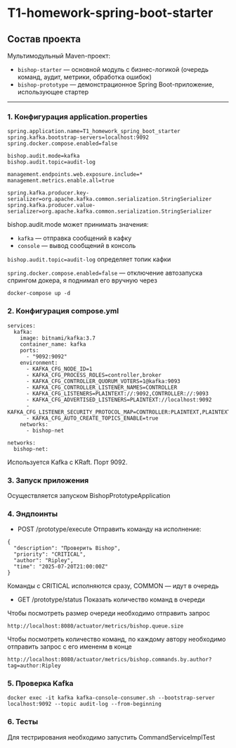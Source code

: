 # T1-homework-spring-boot-starter

## Состав проекта

Мультимодульный Maven-проект:

- `bishop-starter` — основной модуль с бизнес-логикой (очередь команд, аудит, метрики, обработка ошибок)
- `bishop-prototype` — демонстрационное Spring Boot-приложение, использующее стартер

---

### 1. Конфигурация application.properties

```
spring.application.name=T1_homework_spring_boot_starter
spring.kafka.bootstrap-servers=localhost:9092
spring.docker.compose.enabled=false

bishop.audit.mode=kafka
bishop.audit.topic=audit-log

management.endpoints.web.exposure.include=*
management.metrics.enable.all=true

spring.kafka.producer.key-serializer=org.apache.kafka.common.serialization.StringSerializer
spring.kafka.producer.value-serializer=org.apache.kafka.common.serialization.StringSerializer
```

bishop.audit.mode может принимать значения:
- `kafka` — отправка сообщений в кафку
- `console` — вывод сообщений в консоль

`bishop.audit.topic=audit-log` определяет топик кафки

`spring.docker.compose.enabled=false` — отключение автозапуска спрингом докера, я поднимал его вручную через
```
docker-compose up -d
```

### 2. Конфигурация compose.yml

```
services:
  kafka:
    image: bitnami/kafka:3.7
    container_name: kafka
    ports:
      - "9092:9092"
    environment:
      - KAFKA_CFG_NODE_ID=1
      - KAFKA_CFG_PROCESS_ROLES=controller,broker
      - KAFKA_CFG_CONTROLLER_QUORUM_VOTERS=1@kafka:9093
      - KAFKA_CFG_CONTROLLER_LISTENER_NAMES=CONTROLLER
      - KAFKA_CFG_LISTENERS=PLAINTEXT://:9092,CONTROLLER://:9093
      - KAFKA_CFG_ADVERTISED_LISTENERS=PLAINTEXT://localhost:9092
      - KAFKA_CFG_LISTENER_SECURITY_PROTOCOL_MAP=CONTROLLER:PLAINTEXT,PLAINTEXT:PLAINTEXT
      - KAFKA_CFG_AUTO_CREATE_TOPICS_ENABLE=true
    networks:
      - bishop-net

networks:
  bishop-net:
```

Используется Kafka с KRaft. Порт 9092.

### 3. Запуск приложения

Осуществляется запуском BishopPrototypeApplication

### 4. Эндпоинты

- POST /prototype/execute
Отправить команду на исполнение:

```
{
  "description": "Проверить Bishop",
  "priority": "CRITICAL",
  "author": "Ripley",
  "time": "2025-07-20T21:00:00Z"
}
```
Команды с CRITICAL исполняются сразу, COMMON — идут в очередь

- GET /prototype/status
Показать количество команд в очереди

Чтобы посмотреть размер очереди необходимо отправить запрос
```
http://localhost:8080/actuator/metrics/bishop.queue.size
```

Чтобы посмотреть количество команд, по каждому автору необходимо отправить запрос с его имененм в конце
```
http://localhost:8080/actuator/metrics/bishop.commands.by.author?tag=author:Ripley
```

### 5. Проверка Kafka

```
docker exec -it kafka kafka-console-consumer.sh --bootstrap-server localhost:9092 --topic audit-log --from-beginning
```

### 6. Тесты

Для тестрирования необходимо запустить CommandServiceImplTest
